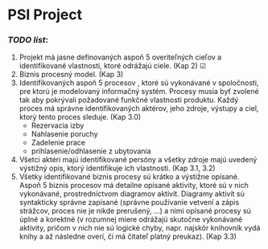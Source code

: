 # PSI Project

### ***TODO list***:
1. Projekt má jasne definovaných aspoň 5 overiteľných cieľov a identifikované vlastnosti, ktoré odrážajú ciele. (Kap 2) ☑
2. Biznis procesný model. (Kap 3)
3. Identifikovaných aspoň 5 procesov , ktoré sú vykonávané v spoločnosti, pre ktorú je modelovaný informačný systém.
   Procesy musia byť zvolené tak aby pokrývali požadované funkčné vlastnosti produktu. Každý proces má správne
   identifikovaných aktérov, jeho zdroje, výstupy a ciel, ktorý tento proces sleduje. (Kap 3.0)
   - Rezervacia izby
   - Nahlasenie poruchy
   - Zadelenie prace
   - prihlasenie/odhlasenie z ubytovania
4. Všetci aktéri majú identifikované persóny a všetky zdroje majú uvedený výstižný opis, 
     ktorý identifikuje ich vlastnosti. (Kap 3.1, 3.2)
5. Všetky identifikované biznis procesy sú krátko a výstižne opísané. Aspoň 5 biznis procesov má detailne opísané aktivity,
   ktoré sú v nich vykonávané, prostredníctvom diagramov aktivít. Diagramy aktivít sú syntakticky správne zapísané (správne
   používanie vetvení a zápis strážcov, proces nie je nikde prerušený, ...) a nimi opísané procesy sú úplné a korektné (v
   rozumnej miere odrážajú skutočne vykonávané aktivity, pričom v nich nie sú logické chyby, napr. najskôr knihovník vydá
   knihy a až následne overí, či má čitateľ platný preukaz). (Kap 3.3)
